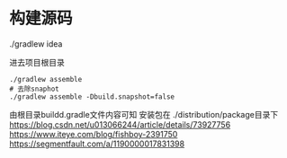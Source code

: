 # 构建源码   

./gradlew idea   

进去项目根目录     
```
./gradlew assemble   
# 去除snaphot
./gradlew assemble -Dbuild.snapshot=false  
```
由根目录buildd.gradle文件内容可知 安装包在 ./distribution/package目录下   
https://blog.csdn.net/u013066244/article/details/73927756      
https://www.iteye.com/blog/fishboy-2391750     
https://segmentfault.com/a/1190000017831398    